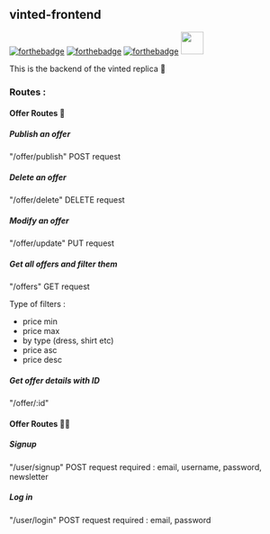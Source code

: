 ## vinted-frontend

[![forthebadge](https://forthebadge.com/images/badges/uses-html.svg)](https://forthebadge.com) [![forthebadge](https://forthebadge.com/images/badges/uses-css.svg)](https://forthebadge.com) [![forthebadge](https://forthebadge.com/images/badges/made-with-javascript.svg)](https://forthebadge.com) 
<img src="https://cdn.jsdelivr.net/gh/devicons/devicon/icons/react/react-original.svg" height="40" />
          
This is the backend of the vinted replica 👗

### Routes :

#### Offer Routes 👕

##### Publish an offer 
"/offer/publish"
POST request

##### Delete an offer 
"/offer/delete"
DELETE request

##### Modify an offer 
"/offer/update"
PUT request

##### Get all offers and filter them
"/offers"
GET request

Type of filters : 
* price min
* price max
* by type (dress, shirt etc)
* price asc
* price desc

##### Get offer details with ID
"/offer/:id"


#### Offer Routes 🙋‍♂️

##### Signup 
"/user/signup"
POST request
required : email, username, password, newsletter

##### Log in
"/user/login"
POST request 
required : email, password
